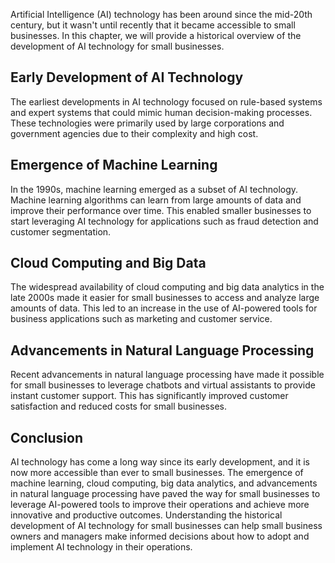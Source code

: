 
Artificial Intelligence (AI) technology has been around since the mid-20th century, but it wasn't until recently that it became accessible to small businesses. In this chapter, we will provide a historical overview of the development of AI technology for small businesses.

Early Development of AI Technology
----------------------------------

The earliest developments in AI technology focused on rule-based systems and expert systems that could mimic human decision-making processes. These technologies were primarily used by large corporations and government agencies due to their complexity and high cost.

Emergence of Machine Learning
-----------------------------

In the 1990s, machine learning emerged as a subset of AI technology. Machine learning algorithms can learn from large amounts of data and improve their performance over time. This enabled smaller businesses to start leveraging AI technology for applications such as fraud detection and customer segmentation.

Cloud Computing and Big Data
----------------------------

The widespread availability of cloud computing and big data analytics in the late 2000s made it easier for small businesses to access and analyze large amounts of data. This led to an increase in the use of AI-powered tools for business applications such as marketing and customer service.

Advancements in Natural Language Processing
-------------------------------------------

Recent advancements in natural language processing have made it possible for small businesses to leverage chatbots and virtual assistants to provide instant customer support. This has significantly improved customer satisfaction and reduced costs for small businesses.

Conclusion
----------

AI technology has come a long way since its early development, and it is now more accessible than ever to small businesses. The emergence of machine learning, cloud computing, big data analytics, and advancements in natural language processing have paved the way for small businesses to leverage AI-powered tools to improve their operations and achieve more innovative and productive outcomes. Understanding the historical development of AI technology for small businesses can help small business owners and managers make informed decisions about how to adopt and implement AI technology in their operations.

